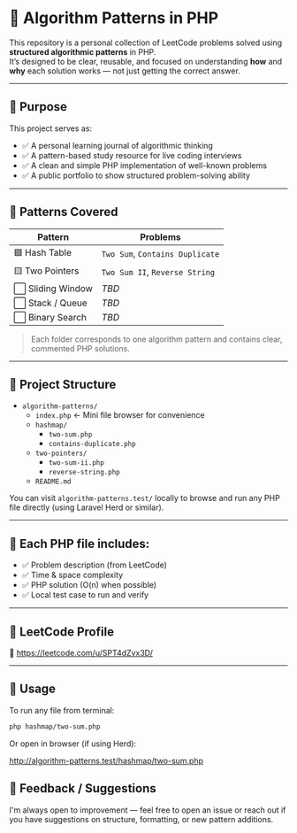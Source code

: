 # 🧠 Algorithm Patterns in PHP

This repository is a personal collection of LeetCode problems solved using **structured algorithmic patterns** in PHP.  
It’s designed to be clear, reusable, and focused on understanding **how** and **why** each solution works — not just getting the correct answer.

---

## 🎯 Purpose

This project serves as:

- ✅ A personal learning journal of algorithmic thinking  
- ✅ A pattern-based study resource for live coding interviews  
- ✅ A clean and simple PHP implementation of well-known problems  
- ✅ A public portfolio to show structured problem-solving ability

---

## 🧩 Patterns Covered

| Pattern         | Problems                                       |
|----------------|------------------------------------------------|
| 🟦 Hash Table   | `Two Sum`, `Contains Duplicate`                |
| 🟨 Two Pointers | `Two Sum II`, `Reverse String`                 |
| ⬜ Sliding Window | _TBD_                                        |
| ⬜ Stack / Queue | _TBD_                                         |
| ⬜ Binary Search | _TBD_                                         |

> Each folder corresponds to one algorithm pattern and contains clear, commented PHP solutions.

---

## 📂 Project Structure

* `algorithm-patterns/`
    * `index.php` ← Mini file browser for convenience
    * `hashmap/`
        * `two-sum.php`
        * `contains-duplicate.php`
    * `two-pointers/`
        * `two-sum-ii.php`
        * `reverse-string.php`
    * `README.md`

You can visit `algorithm-patterns.test/` locally to browse and run any PHP file directly (using Laravel Herd or similar).

---

## 🧪 Each PHP file includes:

- ✅ Problem description (from LeetCode)  
- ✅ Time & space complexity  
- ✅ PHP solution (O(n) when possible)  
- ✅ Local test case to run and verify

---

## 🔗 LeetCode Profile

📎 https://leetcode.com/u/SPT4dZvx3D/ 

---

## 🚀 Usage

To run any file from terminal:

```bash
php hashmap/two-sum.php
```

Or open in browser (if using Herd):

http://algorithm-patterns.test/hashmap/two-sum.php

## 💬 Feedback / Suggestions
I'm always open to improvement — feel free to open an issue or reach out if you have suggestions on structure, formatting, or new pattern additions.